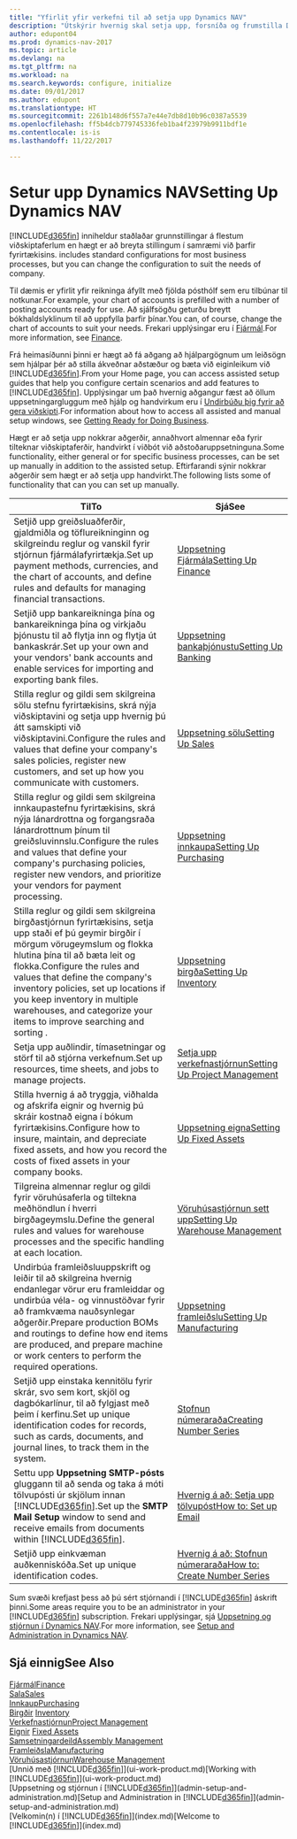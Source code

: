 ```yaml
---
title: "Yfirlit yfir verkefni til að setja upp Dynamics NAV"
description: "Útskýrir hvernig skal setja upp, forsníða og frumstilla Dynamics NAV eftir þínum þörfum."
author: edupont04
ms.prod: dynamics-nav-2017
ms.topic: article
ms.devlang: na
ms.tgt_pltfrm: na
ms.workload: na
ms.search.keywords: configure, initialize
ms.date: 09/01/2017
ms.author: edupont
ms.translationtype: HT
ms.sourcegitcommit: 2261b148d6f557a7e44e7db8d10b96c0387a5539
ms.openlocfilehash: ff5b4dcb779745336feb1ba4f23979b9911bdf1e
ms.contentlocale: is-is
ms.lasthandoff: 11/22/2017

---
```

# <a name="setting-up-dynamics-nav"></a><span data-ttu-id="cd524-103">Setur upp Dynamics NAV</span><span class="sxs-lookup"><span data-stu-id="cd524-103">Setting Up Dynamics NAV</span></span>
[!INCLUDE[d365fin](includes/d365fin_md.md)]<span data-ttu-id="cd524-104"> inniheldur staðlaðar grunnstillingar á flestum viðskiptaferlum en hægt er að breyta stillingum í samræmi við þarfir fyrirtækisins.</span><span class="sxs-lookup"><span data-stu-id="cd524-104"> includes standard configurations for most business processes, but you can change the configuration to suit the needs of company.</span></span>

<span data-ttu-id="cd524-105">Til dæmis er yfirlit yfir reikninga áfyllt með fjölda pósthólf sem eru tilbúnar til notkunar.</span><span class="sxs-lookup"><span data-stu-id="cd524-105">For example, your chart of accounts is prefilled with a number of posting accounts ready for use.</span></span> <span data-ttu-id="cd524-106">Að sjálfsögðu geturðu breytt bókhaldslyklinum til að uppfylla þarfir þínar.</span><span class="sxs-lookup"><span data-stu-id="cd524-106">You can, of course, change the chart of accounts to suit your needs.</span></span> <span data-ttu-id="cd524-107">Frekari upplýsingar eru í  [Fjármál](finance.md).</span><span class="sxs-lookup"><span data-stu-id="cd524-107">For more information, see [Finance](finance.md).</span></span>

<span data-ttu-id="cd524-108">Frá heimasíðunni þinni er hægt að fá aðgang að hjálpargögnum um leiðsögn sem hjálpar þér að stilla ákveðnar aðstæður og bæta við eiginleikum við [!INCLUDE[d365fin](includes/d365fin_md.md)].</span><span class="sxs-lookup"><span data-stu-id="cd524-108">From your Home page, you can access assisted setup guides that help you configure certain scenarios and add features to [!INCLUDE[d365fin](includes/d365fin_md.md)].</span></span> <span data-ttu-id="cd524-109">Upplýsingar um það hvernig aðgangur fæst að öllum uppsetningargluggum með hjálp og handvirkum eru í [Undirbúðu þig fyrir að gera viðskipti](ui-get-ready-business.md).</span><span class="sxs-lookup"><span data-stu-id="cd524-109">For information about how to access all assisted and manual setup windows, see [Getting Ready for Doing Business](ui-get-ready-business.md).</span></span>

<span data-ttu-id="cd524-110">Hægt er að setja upp nokkrar aðgerðir, annaðhvort almennar eða fyrir tilteknar viðskiptaferðir, handvirkt í viðbót við aðstoðaruppsetninguna.</span><span class="sxs-lookup"><span data-stu-id="cd524-110">Some functionality, either general or for specific business processes, can be set up manually in addition to the assisted setup.</span></span> <span data-ttu-id="cd524-111">Eftirfarandi sýnir nokkrar aðgerðir sem hægt er að setja upp handvirkt.</span><span class="sxs-lookup"><span data-stu-id="cd524-111">The following lists some of functionality that can you can set up manually.</span></span>

| <span data-ttu-id="cd524-112">Til</span><span class="sxs-lookup"><span data-stu-id="cd524-112">To</span></span> | <span data-ttu-id="cd524-113">Sjá</span><span class="sxs-lookup"><span data-stu-id="cd524-113">See</span></span> |
| --- | --- |
| <span data-ttu-id="cd524-114">Setjið upp greiðsluaðferðir, gjaldmiðla og töflureikninginn og skilgreindu reglur og vanskil fyrir stjórnun fjármálafyrirtækja.</span><span class="sxs-lookup"><span data-stu-id="cd524-114">Set up payment methods, currencies, and the chart of accounts, and define rules and defaults for managing financial transactions.</span></span> |[<span data-ttu-id="cd524-115">Uppsetning Fjármála</span><span class="sxs-lookup"><span data-stu-id="cd524-115">Setting Up Finance</span></span>](finance-setup-finance.md) |
| <span data-ttu-id="cd524-116">Setjið upp bankareikninga þína og bankareikninga þína og virkjaðu þjónustu til að flytja inn og flytja út bankaskrár.</span><span class="sxs-lookup"><span data-stu-id="cd524-116">Set up your own and your vendors' bank accounts and enable services for importing and exporting bank files.</span></span> |[<span data-ttu-id="cd524-117">Uppsetning bankaþjónustu</span><span class="sxs-lookup"><span data-stu-id="cd524-117">Setting Up Banking</span></span>](bank-setup-banking.md) |
| <span data-ttu-id="cd524-118">Stilla reglur og gildi sem skilgreina sölu stefnu fyrirtækisins, skrá nýja viðskiptavini og setja upp hvernig þú átt samskipti við viðskiptavini.</span><span class="sxs-lookup"><span data-stu-id="cd524-118">Configure the rules and values that define your company's sales policies, register new customers, and set up how you communicate with customers.</span></span> |[<span data-ttu-id="cd524-119">Uppsetning sölu</span><span class="sxs-lookup"><span data-stu-id="cd524-119">Setting Up Sales</span></span>](sales-setup-sales.md) |
| <span data-ttu-id="cd524-120">Stilla reglur og gildi sem skilgreina innkaupastefnu fyrirtækisins, skrá nýja lánardrottna og forgangsraða lánardrottnum þínum til greiðsluvinnslu.</span><span class="sxs-lookup"><span data-stu-id="cd524-120">Configure the rules and values that define your company's purchasing policies, register new vendors, and prioritize your vendors for payment processing.</span></span> |[<span data-ttu-id="cd524-121">Uppsetning innkaupa</span><span class="sxs-lookup"><span data-stu-id="cd524-121">Setting Up Purchasing</span></span>](purchasing-setup-purchasing.md) |
| <span data-ttu-id="cd524-122">Stilla reglur og gildi sem skilgreina birgðastjórnun fyrirtækisins, setja upp staði ef þú geymir birgðir í mörgum vörugeymslum og flokka hlutina þína til að bæta leit og flokka.</span><span class="sxs-lookup"><span data-stu-id="cd524-122">Configure the rules and values that define the company's inventory policies, set up locations if you keep inventory in multiple warehouses, and categorize your items to improve searching and sorting .</span></span> |[<span data-ttu-id="cd524-123">Uppsetning birgða</span><span class="sxs-lookup"><span data-stu-id="cd524-123">Setting Up Inventory</span></span>](inventory-setup-inventory.md) |
| <span data-ttu-id="cd524-124">Setja upp auðlindir, tímasetningar og störf til að stjórna verkefnum.</span><span class="sxs-lookup"><span data-stu-id="cd524-124">Set up resources, time sheets, and jobs to manage projects.</span></span> |[<span data-ttu-id="cd524-125">Setja upp verkefnastjórnun</span><span class="sxs-lookup"><span data-stu-id="cd524-125">Setting Up Project Management</span></span>](projects-setup-projects.md) |
| <span data-ttu-id="cd524-126">Stilla hvernig á að tryggja, viðhalda og afskrifa eignir og hvernig þú skráir kostnað eigna í bókum fyrirtækisins.</span><span class="sxs-lookup"><span data-stu-id="cd524-126">Configure how to insure, maintain, and depreciate fixed assets, and how you record the costs of fixed assets in your company books.</span></span> |[<span data-ttu-id="cd524-127">Uppsetning eigna</span><span class="sxs-lookup"><span data-stu-id="cd524-127">Setting Up Fixed Assets</span></span>](fa-setup.md) |
|<span data-ttu-id="cd524-128">Tilgreina almennar reglur og gildi fyrir vöruhúsaferla og tiltekna meðhöndlun í hverri birgðageymslu.</span><span class="sxs-lookup"><span data-stu-id="cd524-128">Define the general rules and values for warehouse processes and the specific handling at each location.</span></span>|[<span data-ttu-id="cd524-129">Vöruhúsastjórnun sett upp</span><span class="sxs-lookup"><span data-stu-id="cd524-129">Setting Up Warehouse Management</span></span>](warehouse-setup-warehouse.md)|
|<span data-ttu-id="cd524-130">Undirbúa framleiðsluuppskrift og leiðir til að skilgreina hvernig endanlegar vörur eru framleiddar og undirbúa véla- og vinnustöðvar fyrir að framkvæma nauðsynlegar aðgerðir.</span><span class="sxs-lookup"><span data-stu-id="cd524-130">Prepare production BOMs and routings to define how end items are produced, and prepare machine or work centers to perform the required operations.</span></span>|[<span data-ttu-id="cd524-131">Uppsetning framleiðslu</span><span class="sxs-lookup"><span data-stu-id="cd524-131">Setting Up Manufacturing</span></span>](production-configure-production-processes.md)|
| <span data-ttu-id="cd524-132">Setjið upp einstaka kennitölu fyrir skrár, svo sem kort, skjöl og dagbókarlínur, til að fylgjast með þeim í kerfinu.</span><span class="sxs-lookup"><span data-stu-id="cd524-132">Set up unique identification codes for records, such as cards, documents, and journal lines, to track them in the system.</span></span> |[<span data-ttu-id="cd524-133">Stofnun númeraraða</span><span class="sxs-lookup"><span data-stu-id="cd524-133">Creating Number Series</span></span>](ui-create-number-series.md) |
| <span data-ttu-id="cd524-134">Settu upp **Uppsetning SMTP-pósts** gluggann til að senda og taka á móti tölvupósti úr skjölum innan [!INCLUDE[d365fin](includes/d365fin_md.md)].</span><span class="sxs-lookup"><span data-stu-id="cd524-134">Set up the **SMTP Mail Setup** window to send and receive emails from documents within [!INCLUDE[d365fin](includes/d365fin_md.md)].</span></span> |[<span data-ttu-id="cd524-135">Hvernig á að: Setja upp tölvupóst</span><span class="sxs-lookup"><span data-stu-id="cd524-135">How to: Set up Email</span></span>](madeira-how-setup-email.md) |
| <span data-ttu-id="cd524-136">Setjið upp einkvæman auðkenniskóða.</span><span class="sxs-lookup"><span data-stu-id="cd524-136">Set up unique identification codes.</span></span> |[<span data-ttu-id="cd524-137">Hvernig á að: Stofnun númeraraða</span><span class="sxs-lookup"><span data-stu-id="cd524-137">How to: Create Number Series</span></span>](ui-create-number-series.md) |

<span data-ttu-id="cd524-138">Sum svæði krefjast þess að þú sért stjórnandi í [!INCLUDE[d365fin](includes/d365fin_md.md)] áskrift þinni.</span><span class="sxs-lookup"><span data-stu-id="cd524-138">Some areas require you to be an administrator in your [!INCLUDE[d365fin](includes/d365fin_md.md)] subscription.</span></span> <span data-ttu-id="cd524-139">Frekari upplýsingar, sjá [Uppsetning og stjórnun í Dynamics NAV](admin-setup-and-administration.md).</span><span class="sxs-lookup"><span data-stu-id="cd524-139">For more information, see [Setup and Administration in Dynamics NAV](admin-setup-and-administration.md).</span></span>  

## <a name="see-also"></a><span data-ttu-id="cd524-140">Sjá einnig</span><span class="sxs-lookup"><span data-stu-id="cd524-140">See Also</span></span>
[<span data-ttu-id="cd524-141">Fjármál</span><span class="sxs-lookup"><span data-stu-id="cd524-141">Finance</span></span>](finance.md)  
[<span data-ttu-id="cd524-142">Sala</span><span class="sxs-lookup"><span data-stu-id="cd524-142">Sales</span></span>](sales-manage-sales.md)  
[<span data-ttu-id="cd524-143">Innkaup</span><span class="sxs-lookup"><span data-stu-id="cd524-143">Purchasing</span></span>](purchasing-manage-purchasing.md)  
<span data-ttu-id="cd524-144">[Birgðir](inventory-manage-inventory.md)  </span><span class="sxs-lookup"><span data-stu-id="cd524-144">[Inventory](inventory-manage-inventory.md)  </span></span>  
[<span data-ttu-id="cd524-145">Verkefnastjórnun</span><span class="sxs-lookup"><span data-stu-id="cd524-145">Project Management</span></span>](projects-manage-projects.md)  
<span data-ttu-id="cd524-146">[Eignir](fa-manage.md)  </span><span class="sxs-lookup"><span data-stu-id="cd524-146">[Fixed Assets](fa-manage.md)  </span></span>  
[<span data-ttu-id="cd524-147">Samsetningardeild</span><span class="sxs-lookup"><span data-stu-id="cd524-147">Assembly Management</span></span>](assembly-assemble-items.md)  
[<span data-ttu-id="cd524-148">Framleiðsla</span><span class="sxs-lookup"><span data-stu-id="cd524-148">Manufacturing</span></span>](production-manage-manufacturing.md)  
[<span data-ttu-id="cd524-149">Vöruhúsastjórnun</span><span class="sxs-lookup"><span data-stu-id="cd524-149">Warehouse Management</span></span>](warehouse-manage-warehouse.md)  
<span data-ttu-id="cd524-150">[Unnið með [!INCLUDE[d365fin](includes/d365fin_md.md)]](ui-work-product.md)</span><span class="sxs-lookup"><span data-stu-id="cd524-150">[Working with [!INCLUDE[d365fin](includes/d365fin_md.md)]](ui-work-product.md)</span></span>  
<span data-ttu-id="cd524-151">[Uppsetning og stjórnun í [!INCLUDE[d365fin](includes/d365fin_md.md)]](admin-setup-and-administration.md)</span><span class="sxs-lookup"><span data-stu-id="cd524-151">[Setup and Administration in [!INCLUDE[d365fin](includes/d365fin_md.md)]](admin-setup-and-administration.md)</span></span>  
<span data-ttu-id="cd524-152">[Velkomin(n) í [!INCLUDE[d365fin](includes/d365fin_md.md)]](index.md)</span><span class="sxs-lookup"><span data-stu-id="cd524-152">[Welcome to [!INCLUDE[d365fin](includes/d365fin_md.md)]](index.md)</span></span>  


